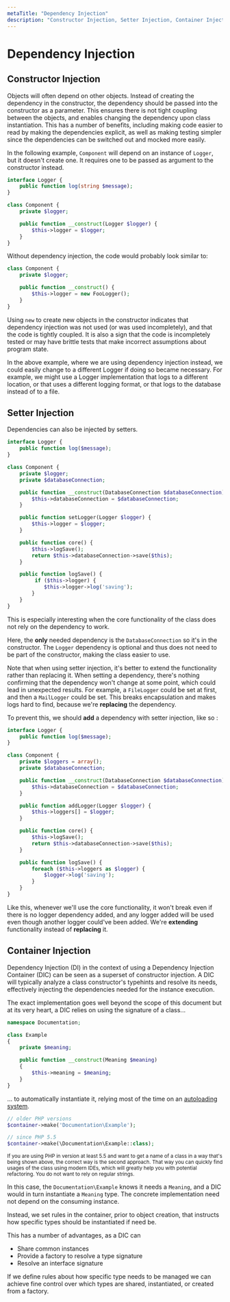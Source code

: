 ```yaml
---
metaTitle: "Dependency Injection"
description: "Constructor Injection, Setter Injection, Container Injection"
---
```


# Dependency Injection




## Constructor Injection


Objects will often depend on other objects. Instead of creating the dependency in the constructor, the dependency should be passed into the constructor as a parameter. This ensures there is not tight coupling between the objects, and enables changing the dependency upon class instantiation. This has a number of benefits, including making code easier to read by making the dependencies explicit, as well as making testing simpler since the dependencies can be switched out and mocked more easily.

In the following example, `Component` will depend on an instance of `Logger`, but it doesn't create one. It requires one to be passed as argument to the constructor instead.

```php
interface Logger {
    public function log(string $message);
}

class Component {
    private $logger;

    public function __construct(Logger $logger) {
        $this->logger = $logger;
    }
}

```

Without dependency injection, the code would probably look similar to:

```php
class Component {
    private $logger;

    public function __construct() {
        $this->logger = new FooLogger();
    }
}

```

Using `new` to create new objects in the constructor indicates that dependency injection was not used (or was used incompletely), and that the code is tightly coupled. It is also a sign that the code is incompletely tested or may have brittle tests that make incorrect assumptions about program state.

In the above example, where we are using dependency injection instead, we could easily change to a different Logger if doing so became necessary. For example, we might use a Logger implementation that logs to a different location, or that uses a different logging format, or that logs to the database instead of to a file.



## Setter Injection


Dependencies can also be injected by setters.

```php
interface Logger {
    public function log($message);
}

class Component {
    private $logger;
    private $databaseConnection;

    public function __construct(DatabaseConnection $databaseConnection) {
        $this->databaseConnection = $databaseConnection;
    }

    public function setLogger(Logger $logger) {
        $this->logger = $logger;
    }

    public function core() {
        $this->logSave();    
        return $this->databaseConnection->save($this);
    }

    public function logSave() {
         if ($this->logger) {
            $this->logger->log('saving');
        }
    }
}

```

This is especially interesting when the core functionality of the class does not rely on the dependency to work.

Here, the **only** needed dependency is the `DatabaseConnection` so it's in the constructor. The `Logger` dependency is optional and thus does not need to be part of the constructor, making the class easier to use.

Note that when using setter injection, it's better to extend the functionality rather than replacing it. When setting a dependency, there's nothing confirming that the dependency won't change at some point, which could lead in unexpected results. For example, a `FileLogger` could be set at first, and then a `MailLogger` could be set. This breaks encapsulation and makes logs hard to find, because we're **replacing** the dependency.

To prevent this, we should **add** a dependency with setter injection, like so :

```php
interface Logger {
    public function log($message);
}

class Component {
    private $loggers = array();
    private $databaseConnection;

    public function __construct(DatabaseConnection $databaseConnection) {
        $this->databaseConnection = $databaseConnection;
    }

    public function addLogger(Logger $logger) {
        $this->loggers[] = $logger;
    }

    public function core() {
        $this->logSave();
        return $this->databaseConnection->save($this);
    }

    public function logSave() {
        foreach ($this->loggers as $logger) {
            $logger->log('saving');
        }
    }
}

```

Like this, whenever we'll use the core functionality, it won't break even if there is no logger dependency added, and any logger added will be used even though another logger could've been added. We're **extending** functionality instead of **replacing** it.



## Container Injection


Dependency Injection (DI) in the context of using a Dependency Injection Container (DIC) can be seen as a superset of constructor injection. A DIC will typically analyze a class constructor's typehints and resolve its needs, effectively injecting the dependencies needed for the instance execution.

The exact implementation goes well beyond the scope of this document but at its very heart, a DIC relies on using the signature of a class...

```php
namespace Documentation;

class Example
{
    private $meaning;

    public function __construct(Meaning $meaning)
    {
        $this->meaning = $meaning;
    }
}

```

... to automatically instantiate it, relying most of the time on an [autoloading system](http://stackoverflow.com/documentation/php/504/classes-and-objects/13197/autoloading#t=201612130423298386785).

```php
// older PHP versions
$container->make('Documentation\Example');

// since PHP 5.5
$container->make(\Documentation\Example::class);

```

<sub>If you are using PHP in version at least 5.5 and want to get a name of a class in a way that's being shown above, the correct way is the second approach. That way you can quickly find usages of the class using modern IDEs, which will greatly help you with potential refactoring. You do not want to rely on regular strings.</sub>

In this case, the `Documentation\Example` knows it needs a `Meaning`, and a DIC would in turn instantiate a `Meaning` type. The concrete implementation need not depend on the consuming instance.

Instead, we set rules in the container, prior to object creation, that instructs how specific types should be instantiated if need be.

This has a number of advantages, as a DIC can

- Share common instances
- Provide a factory to resolve a type signature
- Resolve an interface signature

If we define rules about how specific type needs to be managed we can achieve fine control over which types are shared, instantiated, or created from a factory.

